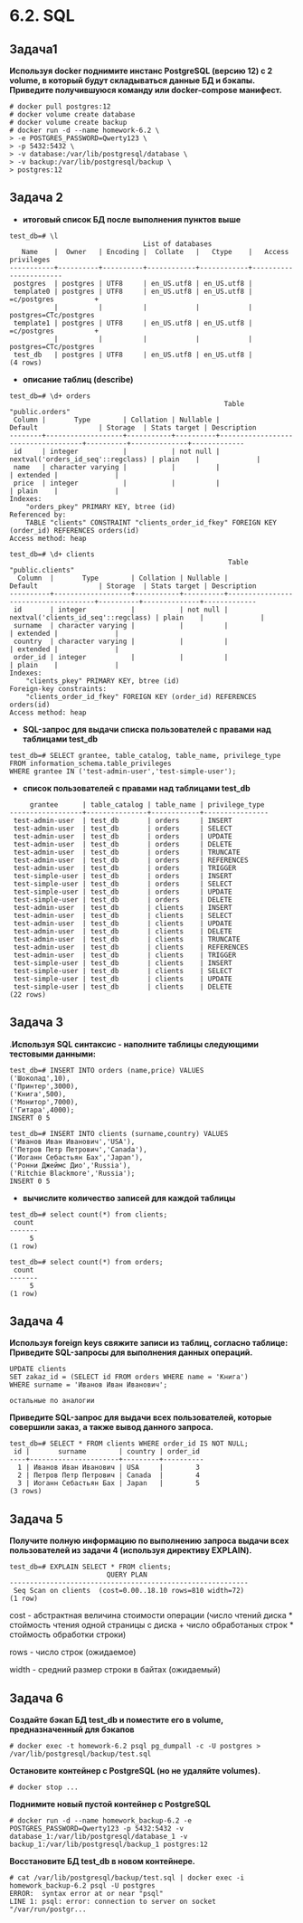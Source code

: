 # 6.2. SQL

## Задача1
**Используя docker поднимите инстанс PostgreSQL (версию 12) c 2 volume, в который будут складываться данные БД и бэкапы.
Приведите получившуюся команду или docker-compose манифест.**
```
# docker pull postgres:12
# docker volume create database
# docker volume create backup
# docker run -d --name homework-6.2 \
> -e POSTGRES_PASSWORD=Qwerty123 \
> -p 5432:5432 \
> -v database:/var/lib/postgresql/database \
> -v backup:/var/lib/postgresql/backup \
> postgres:12
```
## Задача 2

* **итоговый список БД после выполнения пунктов выше**
```
test_db=# \l
                                 List of databases
   Name    |  Owner   | Encoding |  Collate   |   Ctype    |   Access privileges   
-----------+----------+----------+------------+------------+-----------------------
 postgres  | postgres | UTF8     | en_US.utf8 | en_US.utf8 | 
 template0 | postgres | UTF8     | en_US.utf8 | en_US.utf8 | =c/postgres          +
           |          |          |            |            | postgres=CTc/postgres
 template1 | postgres | UTF8     | en_US.utf8 | en_US.utf8 | =c/postgres          +
           |          |          |            |            | postgres=CTc/postgres
 test_db   | postgres | UTF8     | en_US.utf8 | en_US.utf8 | 
(4 rows)
```

* **описание таблиц (describe)**
```
test_db=# \d+ orders
                                                     Table "public.orders"
 Column |       Type        | Collation | Nullable |              Default               | Storage  | Stats target | Description 
--------+-------------------+-----------+----------+------------------------------------+----------+--------------+-------------
 id     | integer           |           | not null | nextval('orders_id_seq'::regclass) | plain    |              | 
 name   | character varying |           |          |                                    | extended |              | 
 price  | integer           |           |          |                                    | plain    |              | 
Indexes:
    "orders_pkey" PRIMARY KEY, btree (id)
Referenced by:
    TABLE "clients" CONSTRAINT "clients_order_id_fkey" FOREIGN KEY (order_id) REFERENCES orders(id)
Access method: heap
```
```
test_db=# \d+ clients
                                                      Table "public.clients"
  Column  |       Type        | Collation | Nullable |               Default               | Storage  | Stats target | Description 
----------+-------------------+-----------+----------+-------------------------------------+----------+--------------+-------------
 id       | integer           |           | not null | nextval('clients_id_seq'::regclass) | plain    |              | 
 surname  | character varying |           |          |                                     | extended |              | 
 country  | character varying |           |          |                                     | extended |              | 
 order_id | integer           |           |          |                                     | plain    |              | 
Indexes:
    "clients_pkey" PRIMARY KEY, btree (id)
Foreign-key constraints:
    "clients_order_id_fkey" FOREIGN KEY (order_id) REFERENCES orders(id)
Access method: heap

```

* **SQL-запрос для выдачи списка пользователей с правами над таблицами test_db**
```
test_db=# SELECT grantee, table_catalog, table_name, privilege_type
FROM information_schema.table_privileges
WHERE grantee IN ('test-admin-user','test-simple-user');
```

* **список пользователей с правами над таблицами test_db**
```
     grantee      | table_catalog | table_name | privilege_type 
------------------+---------------+------------+----------------
 test-admin-user  | test_db       | orders     | INSERT
 test-admin-user  | test_db       | orders     | SELECT
 test-admin-user  | test_db       | orders     | UPDATE
 test-admin-user  | test_db       | orders     | DELETE
 test-admin-user  | test_db       | orders     | TRUNCATE
 test-admin-user  | test_db       | orders     | REFERENCES
 test-admin-user  | test_db       | orders     | TRIGGER
 test-simple-user | test_db       | orders     | INSERT
 test-simple-user | test_db       | orders     | SELECT
 test-simple-user | test_db       | orders     | UPDATE
 test-simple-user | test_db       | orders     | DELETE
 test-admin-user  | test_db       | clients    | INSERT
 test-admin-user  | test_db       | clients    | SELECT
 test-admin-user  | test_db       | clients    | UPDATE
 test-admin-user  | test_db       | clients    | DELETE
 test-admin-user  | test_db       | clients    | TRUNCATE
 test-admin-user  | test_db       | clients    | REFERENCES
 test-admin-user  | test_db       | clients    | TRIGGER
 test-simple-user | test_db       | clients    | INSERT
 test-simple-user | test_db       | clients    | SELECT
 test-simple-user | test_db       | clients    | UPDATE
 test-simple-user | test_db       | clients    | DELETE
(22 rows)
```

## Задача 3

.**Используя SQL синтаксис - наполните таблицы следующими тестовыми данными:**
```
test_db=# INSERT INTO orders (name,price) VALUES
('Шоколад',10),
('Принтер',3000),
('Книга',500),
('Монитор',7000),
('Гитара',4000);
INSERT 0 5
```

```
test_db=# INSERT INTO clients (surname,country) VALUES
('Иванов Иван Иванович','USA'),
('Петров Петр Петрович','Canada'),
('Иоганн Себастьян Бах','Japan'),
('Ронни Джеймс Дио','Russia'),
('Ritchie Blackmore','Russia');
INSERT 0 5
```
* **вычислите количество записей для каждой таблицы**

```
test_db=# select count(*) from clients;
 count 
-------
     5
(1 row)

test_db=# select count(*) from orders;
 count 
-------
     5
(1 row)
```

## Задача 4
**Используя foreign keys свяжите записи из таблиц, согласно таблице:**
**Приведите SQL-запросы для выполнения данных операций.**

```
UPDATE clients
SET zakaz_id = (SELECT id FROM orders WHERE name = 'Книга')
WHERE surname = 'Иванов Иван Иванович';

остальные по аналогии
```
**Приведите SQL-запрос для выдачи всех пользователей, которые совершили заказ, а также вывод данного запроса.**

```
test_db=# SELECT * FROM clients WHERE order_id IS NOT NULL;
 id |       surname        | country | order_id 
----+----------------------+---------+----------
  1 | Иванов Иван Иванович | USA     |        3
  2 | Петров Петр Петрович | Canada  |        4
  3 | Иоганн Себастьян Бах | Japan   |        5
(3 rows)
```

## Задача 5
**Получите полную информацию по выполнению запроса выдачи всех пользователей из задачи 4 (используя директиву EXPLAIN).**
```
test_db=# EXPLAIN SELECT * FROM clients;
                        QUERY PLAN                         
-----------------------------------------------------------
 Seq Scan on clients  (cost=0.00..18.10 rows=810 width=72)
(1 row)
```
cost - абстрактная величина стоимости операции  (число чтений диска * стоймость чтения одной страницы с диска + число обработаных строк * стоймость обработки строки) 

rows - число строк (ожидаемое) 

width - средний размер строки в байтах (ожидаемый)

## Задача 6
**Создайте бэкап БД test_db и поместите его в volume, предназначенный для бэкапов**
```
# docker exec -t homework-6.2 psql pg_dumpall -c -U postgres > /var/lib/postgresql/backup/test.sql
```
**Остановите контейнер с PostgreSQL (но не удаляйте volumes).**
```
# docker stop ...
```
**Поднимите новый пустой контейнер с PostgreSQL**
```
# docker run -d --name homework_backup-6.2 -e POSTGRES_PASSWORD=Qwerty123 -p 5432:5432 -v database_1:/var/lib/postgresql/database_1 -v backup_1:/var/lib/postgresql/backup_1 postgres:12
```
**Восстановите БД test_db в новом контейнере.**
```
# cat /var/lib/postgresql/backup/test.sql | docker exec -i homework_backup-6.2 psql -U postgres
ERROR:  syntax error at or near "psql"
LINE 1: psql: error: connection to server on socket "/var/run/postgr...
```
